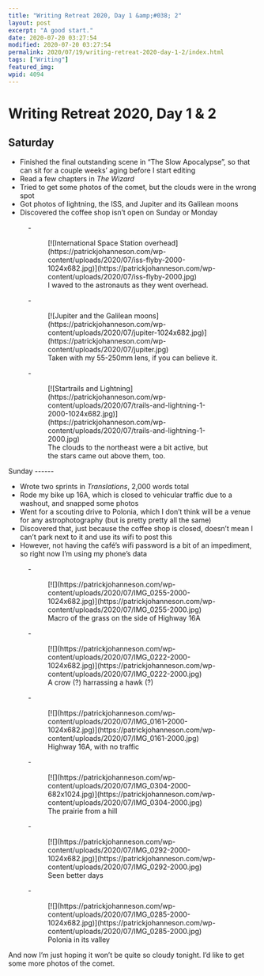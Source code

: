 ```yaml
---
title: "Writing Retreat 2020, Day 1 &amp;#038; 2"
layout: post
excerpt: "A good start."
date: 2020-07-20 03:27:54
modified: 2020-07-20 03:27:54
permalink: 2020/07/19/writing-retreat-2020-day-1-2/index.html
tags: ["Writing"]
featured_img: 
wpid: 4094
---
```


# Writing Retreat 2020, Day 1 &#038; 2

Saturday
--------

- Finished the final outstanding scene in “The Slow Apocalypse”, so that can sit for a couple weeks’ aging before I start editing
- Read a few chapters in *The Wizard*
- Tried to get some photos of the comet, but the clouds were in the wrong spot
- Got photos of lightning, the ISS, and Jupiter and its Galilean moons
- Discovered the coffee shop isn’t open on Sunday or Monday

<figure class="is-layout-flex wp-block-gallery-68 wp-block-gallery columns-3 is-cropped">- <figure>[![International Space Station overhead](https://patrickjohanneson.com/wp-content/uploads/2020/07/iss-flyby-2000-1024x682.jpg)](https://patrickjohanneson.com/wp-content/uploads/2020/07/iss-flyby-2000.jpg)<figcaption class="blocks-gallery-item__caption">I waved to the astronauts as they went overhead.</figcaption></figure>
- <figure>[![Jupiter and the Galilean moons](https://patrickjohanneson.com/wp-content/uploads/2020/07/jupiter-1024x682.jpg)](https://patrickjohanneson.com/wp-content/uploads/2020/07/jupiter.jpg)<figcaption class="blocks-gallery-item__caption">Taken with my 55-250mm lens, if you can believe it.</figcaption></figure>
- <figure>[![Startrails and Lightning](https://patrickjohanneson.com/wp-content/uploads/2020/07/trails-and-lightning-1-2000-1024x682.jpg)](https://patrickjohanneson.com/wp-content/uploads/2020/07/trails-and-lightning-1-2000.jpg)<figcaption class="blocks-gallery-item__caption">The clouds to the northeast were a bit active, but the stars came out above them, too.</figcaption></figure>

</figure>Sunday
------

- Wrote two sprints in *Translations*, 2,000 words total
- Rode my bike up 16A, which is closed to vehicular traffic due to a washout, and snapped some photos
- Went for a scouting drive to Polonia, which I don’t think will be a venue for any astrophotography (but is pretty pretty all the same)
- Discovered that, just because the coffee shop is closed, doesn’t mean I can’t park next to it and use its wifi to post this
- However, not having the café’s wifi password is a bit of an impediment, so right now I’m using my phone’s data

<figure class="is-layout-flex wp-block-gallery-70 wp-block-gallery columns-3 is-cropped">- <figure>[![](https://patrickjohanneson.com/wp-content/uploads/2020/07/IMG_0255-2000-1024x682.jpg)](https://patrickjohanneson.com/wp-content/uploads/2020/07/IMG_0255-2000.jpg)<figcaption class="blocks-gallery-item__caption">Macro of the grass on the side of Highway 16A</figcaption></figure>
- <figure>[![](https://patrickjohanneson.com/wp-content/uploads/2020/07/IMG_0222-2000-1024x682.jpg)](https://patrickjohanneson.com/wp-content/uploads/2020/07/IMG_0222-2000.jpg)<figcaption class="blocks-gallery-item__caption">A crow (?) harrassing a hawk (?)</figcaption></figure>
- <figure>[![](https://patrickjohanneson.com/wp-content/uploads/2020/07/IMG_0161-2000-1024x682.jpg)](https://patrickjohanneson.com/wp-content/uploads/2020/07/IMG_0161-2000.jpg)<figcaption class="blocks-gallery-item__caption">Highway 16A, with no traffic</figcaption></figure>
- <figure>[![](https://patrickjohanneson.com/wp-content/uploads/2020/07/IMG_0304-2000-682x1024.jpg)](https://patrickjohanneson.com/wp-content/uploads/2020/07/IMG_0304-2000.jpg)<figcaption class="blocks-gallery-item__caption">The prairie from a hill</figcaption></figure>
- <figure>[![](https://patrickjohanneson.com/wp-content/uploads/2020/07/IMG_0292-2000-1024x682.jpg)](https://patrickjohanneson.com/wp-content/uploads/2020/07/IMG_0292-2000.jpg)<figcaption class="blocks-gallery-item__caption">Seen better days</figcaption></figure>
- <figure>[![](https://patrickjohanneson.com/wp-content/uploads/2020/07/IMG_0285-2000-1024x682.jpg)](https://patrickjohanneson.com/wp-content/uploads/2020/07/IMG_0285-2000.jpg)<figcaption class="blocks-gallery-item__caption">Polonia in its valley</figcaption></figure>

</figure>And now I’m just hoping it won’t be quite so cloudy tonight. I’d like to get some more photos of the comet.